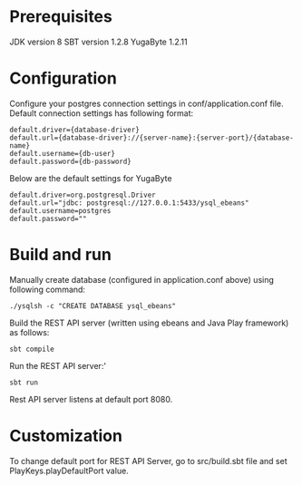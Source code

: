 # Prerequisites
  
JDK version 8
SBT version 1.2.8
YugaByte 1.2.11

# Configuration

Configure your postgres connection settings in conf/application.conf file. Default connection settings has following format:

```
default.driver={database-driver}
default.url={database-driver}://{server-name}:{server-port}/{database-name}
default.username={db-user}
default.password={db-password}
```
Below are the default settings for YugaByte
```
default.driver=org.postgresql.Driver
default.url="jdbc: postgresql://127.0.0.1:5433/ysql_ebeans"
default.username=postgres
default.password=""
```
# Build and run
Manually create database (configured in application.conf above) using following command:
```
./ysqlsh -c "CREATE DATABASE ysql_ebeans"
```
Build the REST API server (written using ebeans and Java Play framework) as follows:
```
sbt compile
```
Run the REST API server:'
```
sbt run
```
Rest API server listens at default port 8080.

# Customization

To change default port for REST API Server, go to src/build.sbt file and set PlayKeys.playDefaultPort value.
